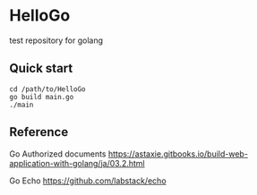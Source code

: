 # HelloGo
test repository for golang

## Quick start
```
cd /path/to/HelloGo
go build main.go
./main
```

## Reference
Go Authorized documents
https://astaxie.gitbooks.io/build-web-application-with-golang/ja/03.2.html

Go Echo
https://github.com/labstack/echo
